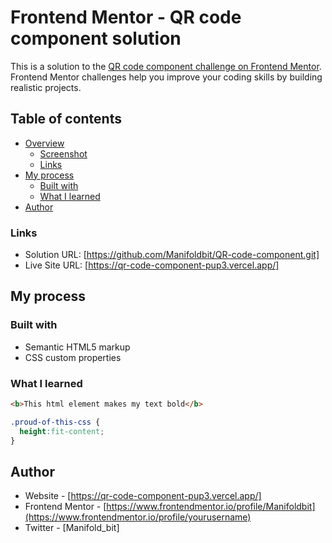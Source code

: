 # Frontend Mentor - QR code component solution

This is a solution to the [QR code component challenge on Frontend Mentor](https://www.frontendmentor.io/challenges/qr-code-component-iux_sIO_H). Frontend Mentor challenges help you improve your coding skills by building realistic projects. 

## Table of contents

- [Overview](#overview)
  - [Screenshot](#screenshot)
  - [Links](#links)
- [My process](#my-process)
  - [Built with](#built-with)
  - [What I learned](#what-i-learned)
- [Author](#author)

### Links

- Solution URL: [https://github.com/Manifoldbit/QR-code-component.git]
- Live Site URL: [https://qr-code-component-pup3.vercel.app/]

## My process

### Built with

- Semantic HTML5 markup
- CSS custom properties

### What I learned

```html
<b>This html element makes my text bold</b>
```
```css
.proud-of-this-css {
  height:fit-content;
}
```

## Author

- Website - [https://qr-code-component-pup3.vercel.app/]
- Frontend Mentor - [https://www.frontendmentor.io/profile/Manifoldbit](https://www.frontendmentor.io/profile/yourusername)
- Twitter - [Manifold_bit]
